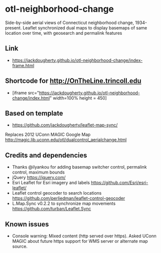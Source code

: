 # otl-neighborhood-change
Side-by-side aerial views of Connecticut neighborhood change, 1934-present. Leaflet synchronized dual maps to display basemaps of same location over time, with geosearch and permalink features

## Link
- https://jackdougherty.github.io/otl-neighborhood-change/index-frame.html

## Shortcode for http://OnTheLine.trincoll.edu
- [iframe src="https://jackdougherty.github.io/otl-neighborhood-change/index.html" width=100% height = 450]

## Based on template
- https://github.com/jackdougherty/leaflet-map-sync/

Replaces 2012 UConn MAGIC Google Map http://magic.lib.uconn.edu/otl/dualcontrol_aerialchange.html

## Credits and dependencies
- Thanks @ilyankou for adding basemap switcher control, permalink control, maximum bounds
- jQuery https://jquery.com/
- Esri Leaflet for Esri imagery and labels https://github.com/Esri/esri-leaflet/
- Leaflet control geocoder to search locations https://github.com/perliedman/leaflet-control-geocoder
- L.Map.Sync v0.2.2 to synchronize map movements https://github.com/turban/Leaflet.Sync

## Known issues
- Console warning: Mixed content (http served over https). Asked UConn MAGIC about future https support for WMS server or alternate map source.
